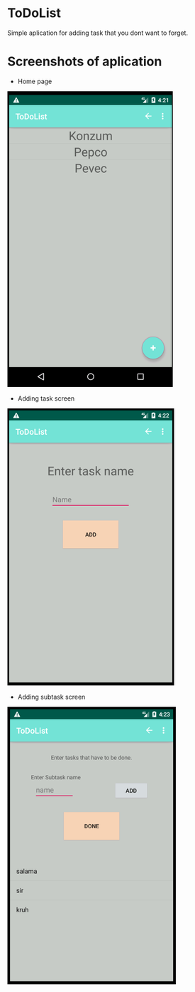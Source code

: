 # ToDoList

Simple aplication for adding task that you dont want to forget.

# Screenshots of aplication

* Home page

![first](Look/first.png) 

* Adding task screen

![second](Look/second.png)

* Adding subtask screen

![third](Look/third.png)

